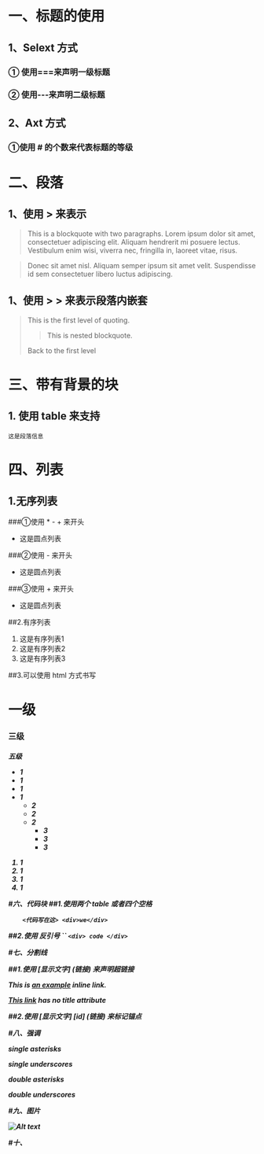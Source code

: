 # 一、标题的使用
## 1、Selext 方式
### ① 使用===来声明一级标题
### ② 使用---来声明二级标题

## 2、Axt 方式
### ①使用 # 的个数来代表标题的等级

# 二、段落
## 1、使用 > 来表示
> This is a blockquote with two paragraphs. Lorem ipsum dolor sit amet,
consectetuer adipiscing elit. Aliquam hendrerit mi posuere lectus.
Vestibulum enim wisi, viverra nec, fringilla in, laoreet vitae, risus.

> Donec sit amet nisl. Aliquam semper ipsum sit amet velit. Suspendisse
id sem consectetuer libero luctus adipiscing.

## 1、使用 > > 来表示段落内嵌套
> This is the first level of quoting.
>
> > This is nested blockquote.
>
> Back to the first level

# 三、带有背景的块
## 1. 使用 table 来支持

    这是段落信息
    
# 四、列表

## 1.无序列表

###①使用 * - + 来开头

* 这是圆点列表

###②使用 - 来开头

- 这是圆点列表

###③使用 + 来开头

+ 这是圆点列表

##2.有序列表
1. 这是有序列表1
2. 这是有序列表2
3. 这是有序列表3

##3.可以使用 html 方式书写
<h1>一级
<h3>三级
<h5>五级

<ul>
    <li> 1
    <li> 1
    <li> 1
    <li> 1
    <ul>
        <li>2
        <li>2
        <li>2
        <ul>
            <li>3
            <li>3
            <li>3
        </ul>
    </ul>
</ul>    
<ol>
    <li> 1
    <li> 1
    <li> 1
    <li> 1
</ol>

#六、代码块
##1.使用两个 table 或者四个空格

        <代码写在这> <div>we</div>
##2.使用 反引号 ``
`<div> code </div>`

   
#七、分割线

##1.使用 [显示文字] (链接) 来声明超链接  
 
This is [an example](http://example.com/ "Title") inline link.

[This link](http://example.net/) has no title attribute
  
##2.使用 [显示文字] [id] (链接) 来标记锚点  

#八、强调

*single asterisks*

_single underscores_

**double asterisks**

__double underscores__

#九、图片

![Alt text](https://ss1.bdstatic.com/70cFuXSh_Q1YnxGkpoWK1HF6hhy/it/u=1609968506,2751901663&fm=27&gp=0.jpg“描述信息”)

#十、
